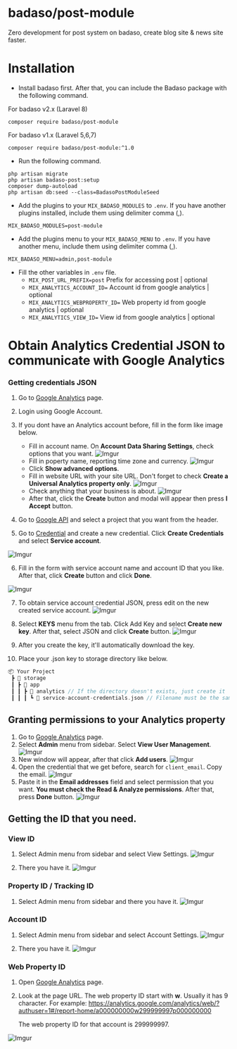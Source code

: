 # badaso/post-module
Zero development for post system on badaso, create blog site & news site faster.

# Installation

- Install badaso first. After that, you can include the Badaso package with the following command.

For badaso v2.x (Laravel 8)
```
composer require badaso/post-module
```

For badaso v1.x (Laravel 5,6,7)
```
composer require badaso/post-module:^1.0
```

- Run the following command.

```
php artisan migrate
php artisan badaso-post:setup
composer dump-autoload
php artisan db:seed --class=BadasoPostModuleSeed
```

- Add the plugins to your `MIX_BADASO_MODULES` to `.env`. If you have another plugins installed, include them using delimiter comma (,).

```
MIX_BADASO_MODULES=post-module
```

- Add the plugins menu to your `MIX_BADASO_MENU` to `.env`. If you have another menu, include them using delimiter comma (,).

```
MIX_BADASO_MENU=admin,post-module
```

- Fill the other variables in `.env` file.
  - `MIX_POST_URL_PREFIX=post`
    Prefix for accessing post | optional
  - `MIX_ANALYTICS_ACCOUNT_ID=`
    Account id from google analytics | optional
  - `MIX_ANALYTICS_WEBPROPERTY_ID=`
    Web property id from google analytics | optional
  - `MIX_ANALYTICS_VIEW_ID=`
    View id from google analytics | optional


# Obtain Analytics Credential JSON to communicate with Google Analytics

### Getting credentials JSON

1. Go to [Google Analytics](http://analytics.google.com/) page.
2. Login using Google Account.
3. If you dont have an Analytics account before, fill in the form like image below. 

    - Fill in account name. On **Account Data Sharing Settings**, check options that you want.
![Imgur](https://i.imgur.com/f6grepG.png)
    - Fill in poperty name, reporting time zone and currency.
![Imgur](https://i.imgur.com/tqjv2JS.png)
    - Click **Show advanced options**.
    - Fill in website URL with your site URL. Don't forget to check **Create a Universal Analytics property only**.
![Imgur](https://i.imgur.com/sBBNTQh.png)
    - Check anything that your business is about.
![Imgur](https://i.imgur.com/nEDZcGA.png)
    - After that, click the **Create** button and modal will appear then press **I Accept** button.

4. Go to [Google API](https://console.cloud.google.com/apis/dashboard) and select a project that you want from the header.
5. Go to [Credential](https://console.cloud.google.com/apis/credentials) and create a new credential. Click **Create Credentials** and select **Service account**.

![Imgur](https://i.imgur.com/nS7m6rZ.png)

6. Fill in the form with service account name and account ID that you like. After that, click **Create** button and click **Done**.

![Imgur](https://i.imgur.com/PhCaP9Z.png)

7. To obtain service account credential JSON, press edit on the new created service account.
![Imgur](https://i.imgur.com/pXbDdHy.png)

8. Select **KEYS** menu from the tab. Click Add Key and select **Create new key**. After that, select JSON and click **Create** button.
![Imgur](https://i.imgur.com/oexLid9.png)

9. After you create the key, it'll automatically download the key.
10. Place your .json key to storage directory like below.

```php
📦 Your Project
 ┣ 📂 storage
 ┃ ┣ 📂 app
 ┃ ┃ ┣ 📂 analytics // If the directory doesn't exists, just create it
 ┃ ┃ ┃ ┗ 📜 service-account-credentials.json // Filename must be the same
```

## Granting permissions to your Analytics property

1. Go to [Google Analytics](http://analytics.google.com/) page.
2. Select **Admin** menu from sidebar. Select **View User Management**.
![Imgur](https://i.imgur.com/PeKLoZ3.png)
3. New window will appear, after that click **Add users**.
![Imgur](https://i.imgur.com/BCVGUH4.png)
4. Open the credential that we get before, search for `client_email`. Copy the email.
![Imgur](https://i.imgur.com/A7CPWQB.png)
5. Paste it in the **Email addresses** field and select permission that you want. **You must check the Read & Analyze permissions**. After that, press **Done** button.
![Imgur](https://i.imgur.com/gzDv7sb.png)

## Getting the ID that you need.

### View ID

1. Select Admin menu from sidebar and select View Settings.
![Imgur](https://i.imgur.com/07rzLN4.png)

2. There you have it. 
![Imgur](https://i.imgur.com/hsLpo0A.png)

### Property ID / Tracking ID

1. Select Admin menu from sidebar and there you have it.
![Imgur](https://i.imgur.com/LdY7YVz.png)

### Account ID

1. Select Admin menu from sidebar and select Account Settings.
![Imgur](https://i.imgur.com/G34Uwxs.png)

2. There you have it. 
![Imgur](https://i.imgur.com/dCvEycA.png)

### Web Property ID

1. Open [Google Analytics](http://analytics.google.com/) page.
2. Look at the page URL. The web property ID start with **w**. Usually it has 9 character. For example: 
https://analytics.google.com/analytics/web/?authuser=1#/report-home/a000000000w299999997p000000000

   The web property ID for that account is 299999997.

![Imgur](https://i.imgur.com/XWimJm5.png)